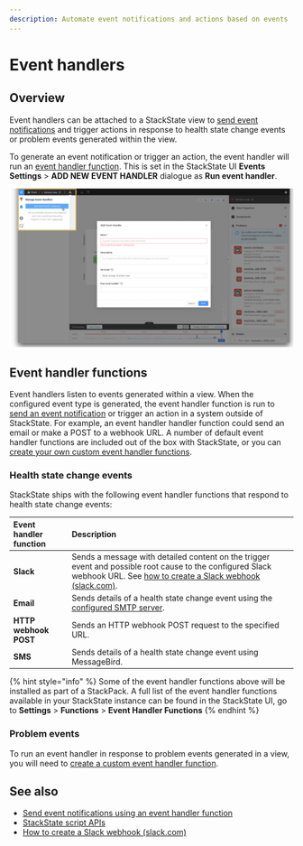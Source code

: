 ```yaml
---
description: Automate event notifications and actions based on events
---
```


# Event handlers

## Overview

Event handlers can be attached to a StackState view to [send event notifications](../../use/health-state-and-event-notifications/send-event-notifications.md) and trigger actions in response to health state change events or problem events generated within the view.

To generate an event notification or trigger an action, the event handler will run an [event handler function](/develop/developer-guides/custom-functions/event-handler-functions.md). This is set in the StackState UI **Events Settings** &gt; **ADD NEW EVENT HANDLER** dialogue as **Run event handler**.

![Add an event handler](../../.gitbook/assets/v43_event_handlers_tab.png)

## Event handler functions

Event handlers listen to events generated within a view. When the configured event type is generated, the event handler function is run to [send an event notification](../../use/health-state-and-event-notifications/send-event-notifications.md) or trigger an action in a system outside of StackState. For example, an event handler handler function could send an email or make a POST to a webhook URL. A number of default event handler functions are included out of the box with StackState, or you can [create your own custom event handler functions](/develop/developer-guides/custom-functions/event-handler-functions.md).

### Health state change events

StackState ships with the following event handler functions that respond to health state change events:

| Event handler function | Description |
| :--- | :--- |
| **Slack** | Sends a message with detailed content on the trigger event and possible root cause to the configured Slack webhook URL. See [how to create a Slack webhook \(slack.com\)](https://api.slack.com/messaging/webhooks). |
| **Email** | Sends details of a health state change event using the [configured SMTP server](configure-email-event-notifications.md). |
| **HTTP webhook POST** | Sends an HTTP webhook POST request to the specified URL. |
| **SMS** | Sends details of a health state change event using MessageBird. |

{% hint style="info" %}
Some of the event handler functions above will be installed as part of a StackPack. A full list of the event handler functions available in your StackState instance can be found in the StackState UI, go to **Settings** &gt; **Functions** &gt; **Event Handler Functions**
{% endhint %}

### Problem events

To run an event handler in response to problem events generated in a view, you will need to [create a custom event handler function](/develop/developer-guides/custom-functions/event-handler-functions.md).

## See also

* [Send event notifications using an event handler function](../../use/health-state-and-event-notifications/send-event-notifications.md)
* [StackState script APIs](../../develop/reference/scripting/script-apis/)
* [How to create a Slack webhook \(slack.com\)](https://api.slack.com/messaging/webhooks)


